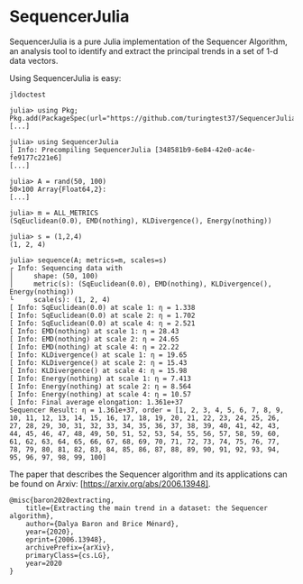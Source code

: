 # SequencerJulia

SequencerJulia is a pure Julia implementation of the Sequencer Algorithm, an analysis tool to identify and extract the principal trends in a set of 1-d data vectors.

Using SequencerJulia is easy:

```
jldoctest

julia> using Pkg; Pkg.add(PackageSpec(url="https://github.com/turingtest37/SequencerJulia.jl/"))
[...]

julia> using SequencerJulia
[ Info: Precompiling SequencerJulia [348581b9-6e84-42e0-ac4e-fe9177c221e6]
[...]

julia> A = rand(50, 100)
50×100 Array{Float64,2}:
[...]

julia> m = ALL_METRICS
(SqEuclidean(0.0), EMD(nothing), KLDivergence(), Energy(nothing))

julia> s = (1,2,4)
(1, 2, 4)

julia> sequence(A; metrics=m, scales=s)
┌ Info: Sequencing data with
│     shape: (50, 100)
│     metric(s): (SqEuclidean(0.0), EMD(nothing), KLDivergence(), Energy(nothing))
└     scale(s): (1, 2, 4)
[ Info: SqEuclidean(0.0) at scale 1: η = 1.338
[ Info: SqEuclidean(0.0) at scale 2: η = 1.702
[ Info: SqEuclidean(0.0) at scale 4: η = 2.521
[ Info: EMD(nothing) at scale 1: η = 28.43
[ Info: EMD(nothing) at scale 2: η = 24.65
[ Info: EMD(nothing) at scale 4: η = 22.22
[ Info: KLDivergence() at scale 1: η = 19.65
[ Info: KLDivergence() at scale 2: η = 15.43
[ Info: KLDivergence() at scale 4: η = 15.98
[ Info: Energy(nothing) at scale 1: η = 7.413
[ Info: Energy(nothing) at scale 2: η = 8.564
[ Info: Energy(nothing) at scale 4: η = 10.57
[ Info: Final average elongation: 1.361e+37
Sequencer Result: η = 1.361e+37, order = [1, 2, 3, 4, 5, 6, 7, 8, 9, 10, 11, 12, 13, 14, 15, 16, 17, 18, 19, 20, 21, 22, 23, 24, 25, 26, 27, 28, 29, 30, 31, 32, 33, 34, 35, 36, 37, 38, 39, 40, 41, 42, 43, 44, 45, 46, 47, 48, 49, 50, 51, 52, 53, 54, 55, 56, 57, 58, 59, 60, 61, 62, 63, 64, 65, 66, 67, 68, 69, 70, 71, 72, 73, 74, 75, 76, 77, 78, 79, 80, 81, 82, 83, 84, 85, 86, 87, 88, 89, 90, 91, 92, 93, 94, 95, 96, 97, 98, 99, 100] 

```


The paper that describes the Sequencer algorithm and its applications can be found 
on Arxiv: [https://arxiv.org/abs/2006.13948].
```
@misc{baron2020extracting,
    title={Extracting the main trend in a dataset: the Sequencer algorithm},
    author={Dalya Baron and Brice Ménard},
    year={2020},
    eprint={2006.13948},
    archivePrefix={arXiv},
    primaryClass={cs.LG},
    year=2020
}
```
